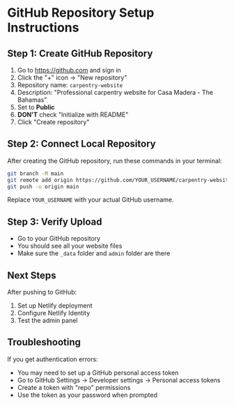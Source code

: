 # GitHub Repository Setup Instructions

## Step 1: Create GitHub Repository
1. Go to https://github.com and sign in
2. Click the "+" icon → "New repository"
3. Repository name: `carpentry-website`
4. Description: "Professional carpentry website for Casa Madera - The Bahamas"
5. Set to **Public**
6. **DON'T** check "Initialize with README"
7. Click "Create repository"

## Step 2: Connect Local Repository
After creating the GitHub repository, run these commands in your terminal:

```bash
git branch -M main
git remote add origin https://github.com/YOUR_USERNAME/carpentry-website.git
git push -u origin main
```

Replace `YOUR_USERNAME` with your actual GitHub username.

## Step 3: Verify Upload
- Go to your GitHub repository
- You should see all your website files
- Make sure the `_data` folder and `admin` folder are there

## Next Steps
After pushing to GitHub:
1. Set up Netlify deployment
2. Configure Netlify Identity
3. Test the admin panel

## Troubleshooting
If you get authentication errors:
- You may need to set up a GitHub personal access token
- Go to GitHub Settings → Developer settings → Personal access tokens
- Create a token with "repo" permissions
- Use the token as your password when prompted